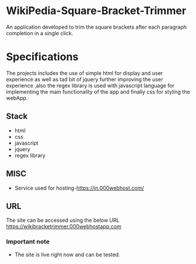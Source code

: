# WikiPedia-Square-Bracket-Trimmer
An application developed to trim the square brackets after each paragraph completion in a single click.

# Specifications

The projects includes the use of simple html for display and user experience as well as tad bit of jquery further improving the user experience ,also the regex library is used with javascript language for implementing the main functionality of the app and finally css for styling the webApp.

## Stack

- html
- css
- javascript
- jquery
- regex library 

## MISC
- Service used for hosting-https://in.000webhost.com/


## URL
The site can be accessed using the below URL
https://wikibracketrimmer.000webhostapp.com

### Important note
- The site is live right now and can be tested.
